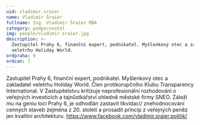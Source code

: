 ```yaml
---
uid: vladimir.sraier
name: Vladimír Šraier
fullname: Ing. Vladimír Šraier MBA
category: podporovatel
img: people/vladimir-sraier.jpg
description: >-
  Zastupitel Prahy 6, finanční expert, podnikatel. Myšlenkový otec a zakladatel
  veletrhu Holiday World.
ordpraha: 9
ordcan: 7
---
```

Zastupitel Prahy 6, finanční expert, podnikatel. Myšlenkový otec a zakladatel veletrhu Holiday World. Člen protikorupčního Klubu Transparency International. V Zastupitelstvu kritizuje neprofesionální rozhodování o veřejných investicích a tajnůstkářství ohledně městské firmy SNEO. Záleží mu na geniu loci Prahy 6, je odhodlán zastavit likvidaci/ znehodnocování cenných staveb zejména z 20. století a prosadit princip z veřejných peněz jen kvalitní architekturu.
<a href="https://www.facebook.com/vladimir.sraier.politik/">https://www.facebook.com/vladimir.sraier.politik/</a>

